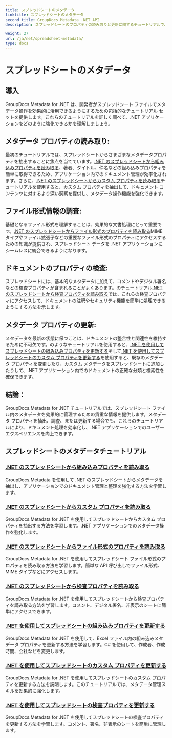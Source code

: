 ```yaml
---
title: スプレッドシートのメタデータ
linktitle: スプレッドシートのメタデータ
second_title: GroupDocs.Metadata .NET API
description: スプレッドシートのプロパティの読み取りと更新に関するチュートリアルで、GroupDocs.Metadata for .NET のパワーを解き放ちます。.NET アプリケーションでのメタデータ操作を向上させます。

weight: 27
url: /ja/net/spreadsheet-metadata/
type: docs
---
```

# スプレッドシートのメタデータ

## 導入

GroupDocs.Metadata for .NET は、開発者がスプレッドシート ファイルでメタデータ操作を効果的に活用できるようにするための包括的なチュートリアル セットを提供します。これらのチュートリアルを詳しく調べて、.NET アプリケーションをどのように強化できるかを理解しましょう。

## メタデータ プロパティの読み取り:
最初のチュートリアルでは、スプレッドシートからさまざまなメタデータプロパティを抽出することに焦点を当てています。[.NET のスプレッドシートから組み込みプロパティを読み取る](./read-built-in-properties-spreadsheets/)、著者、タイトル、件名などの組み込みプロパティを簡単に取得できるため、アプリケーション内でのドキュメント管理が効率化されます。さらに、[.NET のスプレッドシートからカスタム プロパティを読み取る](./read-custom-properties-spreadsheets/)チュートリアルを使用すると、カスタム プロパティを抽出して、ドキュメント コンテンツに対するより深い洞察を提供し、メタデータ操作機能を強化できます。

## ファイル形式情報の調査:
基礎となるファイル形式を理解することは、効果的な文書処理にとって重要です。[.NET のスプレッドシートからファイル形式のプロパティを読み取る](./read-file-format-properties-spreadsheets/)MIME タイプやファイル拡張子などの重要なファイル形式のプロパティにアクセスするための知識が提供され、スプレッドシート データを .NET アプリケーションにシームレスに統合できるようになります。

## ドキュメントのプロパティの検査:
スプレッドシートには、基本的なメタデータに加えて、コメントやデジタル署名などの検査プロパティが含まれることがよくあります。のチュートリアル[.NET のスプレッドシートから検査プロパティを読み取る](./read-inspection-properties-spreadsheets/)では、これらの検査プロパティにアクセスして、ドキュメントの注釈やセキュリティ機能を簡単に処理できるようにする方法を示します。

## メタデータ プロパティの更新:
メタデータを最新の状態に保つことは、ドキュメントの整合性と関連性を維持するために不可欠です。のようなチュートリアルを使用すると、[.NET を使用してスプレッドシートの組み込みプロパティを更新する](./update-built-in-properties-spreadsheets/)そして[.NET を使用してスプレッドシートのカスタム プロパティを更新する](./update-custom-properties-spreadsheets/)を使用すると、既存のメタデータ プロパティを変更したり、カスタム メタデータをスプレッドシートに追加したりして、.NET アプリケーション内でのドキュメントの正確な分類と検索性を確保できます。

## 結論：
GroupDocs.Metadata for .NET チュートリアルでは、スプレッドシート ファイル内のメタデータを効果的に管理するための貴重な情報を提供します。メタデータ プロパティを抽出、調査、または更新する場合でも、これらのチュートリアルにより、ドキュメント処理を効率化し、.NET アプリケーションでのユーザー エクスペリエンスを向上できます。

## スプレッドシートのメタデータチュートリアル
### [.NET のスプレッドシートから組み込みプロパティを読み取る](./read-built-in-properties-spreadsheets/)
GroupDocs.Metadata を使用して .NET のスプレッドシートからメタデータを抽出し、アプリケーションでのドキュメント管理と整理を強化する方法を学習します。
### [.NET のスプレッドシートからカスタム プロパティを読み取る](./read-custom-properties-spreadsheets/)
GroupDocs.Metadata for .NET を使用してスプレッドシートからカスタム プロパティを抽出する方法を学習します。.NET アプリケーションでのメタデータ操作を強化します。
### [.NET のスプレッドシートからファイル形式のプロパティを読み取る](./read-file-format-properties-spreadsheets/)
GroupDocs.Metadata for .NET を使用してスプレッドシート ファイル形式のプロパティを読み取る方法を学習します。簡単な API 呼び出しでファイル形式、MIME タイプなどにアクセスします。
### [.NET のスプレッドシートから検査プロパティを読み取る](./read-inspection-properties-spreadsheets/)
GroupDocs.Metadata for .NET を使用してスプレッドシートから検査プロパティを読み取る方法を学習します。コメント、デジタル署名、非表示のシートに簡単にアクセスできます。
### [.NET を使用してスプレッドシートの組み込みプロパティを更新する](./update-built-in-properties-spreadsheets/)
GroupDocs.Metadata for .NET を使用して、Excel ファイル内の組み込みメタデータ プロパティを更新する方法を学習します。C# を使用して、作成者、作成時間、会社などを変更します。
### [.NET を使用してスプレッドシートのカスタム プロパティを更新する](./update-custom-properties-spreadsheets/)
GroupDocs.Metadata for .NET を使用してスプレッドシートのカスタム プロパティを更新する方法を説明します。このチュートリアルでは、メタデータ管理スキルを効果的に強化します。
### [.NET を使用してスプレッドシートの検査プロパティを更新する](./update-inspection-properties-spreadsheets/)
GroupDocs.Metadata for .NET を使用してスプレッドシートの検査プロパティを更新する方法を学習します。コメント、署名、非表示のシートを簡単に管理します。